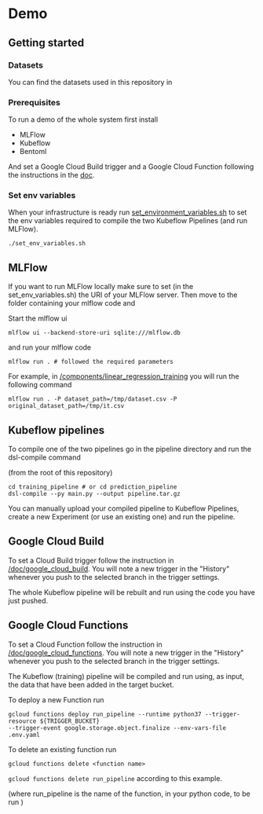 # Demo

## Getting started

### Datasets
You can find the datasets used in this repository in [](/demo/datasets)

### Prerequisites
To run a demo of the whole system first install
* MLFlow
* Kubeflow
* Bentoml

And set a Google Cloud Build trigger and a Google Cloud Function following the instructions in the [doc](/doc). 

### Set env variables
When your infrastructure is ready run [set_environment_variables.sh](set_environment_variables.sh) to set the env
variables required to compile the two Kubeflow Pipelines (and run MLFlow).

```
./set_env_variables.sh
```

## MLFlow
If you want to run MLFlow locally make sure to set (in the set_env_variables.sh) the URI of your MLFlow server.
Then move to the folder containing your mlflow code and

Start the mlflow ui
```
mlflow ui --backend-store-uri sqlite:///mlflow.db
```

and run your mlflow code
```
mlflow run . # followed the required parameters
```

For example, in [/components/linear_regression_training](/components/linear_regression_training) you will run the
following command

```
mlflow run . -P dataset_path=/tmp/dataset.csv -P original_dataset_path=/tmp/it.csv
```

## Kubeflow pipelines
To compile one of the two pipelines go in the pipeline directory and run the dsl-compile command

(from the root of this repository)
```
cd training_pipeline # or cd prediction_pipeline
dsl-compile --py main.py --output pipeline.tar.gz
```

You can manually upload your compiled pipeline to Kubeflow Pipelines, create a new Experiment (or use an existing one)
and run the pipeline.

## Google Cloud Build
To set a Cloud Build trigger follow the instruction in [/doc/google_cloud_build](/doc/google_cloud_build).
You will note a new trigger in the "History" whenever you push to the selected branch in the trigger settings.

The whole Kubeflow pipeline will be rebuilt and run using the code you have just pushed.

## Google Cloud Functions
To set a Cloud Function follow the instruction in [/doc/google_cloud_functions](/doc/google_cloud_functions).
You will note a new trigger in the "History" whenever you push to the selected branch in the trigger settings.

The Kubeflow (training) pipeline will be compiled and run using, as input, the data that have been added in the target
 bucket.
 
To deploy a new Function run 
 ```
gcloud functions deploy run_pipeline --runtime python37 --trigger-resource ${TRIGGER_BUCKET}
--trigger-event google.storage.object.finalize --env-vars-file .env.yaml
```

To delete an existing function run
```
gcloud functions delete <function name>
```

```gcloud functions delete run_pipeline``` according to this example.

(where run_pipeline is the name of the function, in your python code, to be run )